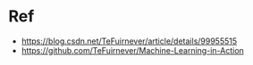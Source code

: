 # Ref

- https://blog.csdn.net/TeFuirnever/article/details/99955515
- https://github.com/TeFuirnever/Machine-Learning-in-Action
